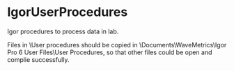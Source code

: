 # IgorUserProcedures
Igor procedures to process data in lab.

Files in \User procedures should be copied in \Documents\WaveMetrics\Igor Pro 6 User Files\User Procedures,
so that other files could be open and complie successfully.
